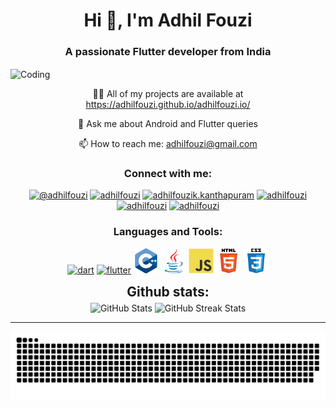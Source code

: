 


<h1 align="center">Hi 👋, I'm Adhil Fouzi</h1>
<h3 align="center">A passionate Flutter developer from India</h3>

<img align="center" alt="Coding" width="1000" src="https://user-images.githubusercontent.com/74038190/241765440-80728820-e06b-4f96-9c9e-9df46f0cc0a5.gif">


<p align="center">👨‍💻 All of my projects are available at <a href="https://adhilfouzi.github.io/adhilfouzi.io/" target="_blank">https://adhilfouzi.github.io/adhilfouzi.io/</a></p>

<p align="center">💬 Ask me about Android and Flutter queries</p>

<p align="center">📫 How to reach me: <a href="mailto:adhilfouzi@gmail.com">adhilfouzi@gmail.com</a></p>

<h3 align="center">Connect with me:</h3>
<p align="center">
  <a href="https://dev.to/@adhilfouzi" target="_blank"><img src="https://raw.githubusercontent.com/rahuldkjain/github-profile-readme-generator/master/src/images/icons/Social/devto.svg" alt="@adhilfouzi" height="30" width="40" /></a>
  <a href="https://linkedin.com/in/adhilfouzi" target="_blank"><img src="https://raw.githubusercontent.com/rahuldkjain/github-profile-readme-generator/master/src/images/icons/Social/linked-in-alt.svg" alt="adhilfouzi" height="30" width="40" /></a>
  <a href="https://fb.com/adhilfouzik.kanthapuram" target="_blank"><img src="https://raw.githubusercontent.com/rahuldkjain/github-profile-readme-generator/master/src/images/icons/Social/facebook.svg" alt="adhilfouzik.kanthapuram" height="30" width="40" /></a>
  <a href="https://www.instagram.com/adhilfouzi" target="_blank"><img src="https://raw.githubusercontent.com/rahuldkjain/github-profile-readme-generator/master/src/images/icons/Social/instagram.svg" alt="adhilfouzi" height="30" width="40" /></a>
  <a href="https://www.youtube.com/c/adhilfouzi" target="_blank"><img src="https://raw.githubusercontent.com/rahuldkjain/github-profile-readme-generator/master/src/images/icons/Social/youtube.svg" alt="adhilfouzi" height="30" width="40" /></a>
  <a href="https://www.leetcode.com/adhilfouzi" target="_blank"><img src="https://raw.githubusercontent.com/rahuldkjain/github-profile-readme-generator/master/src/images/icons/Social/leet-code.svg" alt="adhilfouzi" height="30" width="40" /></a>
</p>

<h3 align="center">Languages and Tools:</h3>
<p align="center">
  <a href="https://dart.dev" target="_blank"><img src="https://www.vectorlogo.zone/logos/dartlang/dartlang-icon.svg" alt="dart" width="40" height="40"/></a>
  <a href="https://flutter.dev" target="_blank"><img src="https://www.vectorlogo.zone/logos/flutterio/flutterio-icon.svg" alt="flutter" width="40" height="40"/></a>
  <a href="https://www.w3schools.com/cpp/" target="_blank"><img src="https://raw.githubusercontent.com/devicons/devicon/master/icons/cplusplus/cplusplus-original.svg" alt="cplusplus" width="40" height="40"/></a>
  <a href="https://www.w3schools.com/java/" target="_blank"><img src="https://raw.githubusercontent.com/devicons/devicon/master/icons/java/java-original.svg" alt="java" width="40" height="40"/></a>
  <a href="https://developer.mozilla.org/en-US/docs/Web/JavaScript" target="_blank"><img src="https://raw.githubusercontent.com/devicons/devicon/master/icons/javascript/javascript-original.svg" alt="javascript" width="40" height="40"/></a>
  <a href="https://www.w3schools.com/html/" target="_blank"><img src="https://raw.githubusercontent.com/devicons/devicon/master/icons/html5/html5-original-wordmark.svg" alt="html5" width="40" height="40"/></a>
  <a href="https://www.w3schools.com/css/" target="_blank"><img src="https://raw.githubusercontent.com/devicons/devicon/master/icons/css3/css3-original-wordmark.svg" alt="css3" width="40" height="40"/></a>
  <!-- Add other tools and languages here -->
</p>



<div align="center">
<h2 align="center" style="margin: 5px 10px;">Github stats:</h2> 

<div align="center">
  <img src="https://github-readme-stats.vercel.app/api?username=adhilfouzi&show_icons=true&theme=tokyonight&hide_border=true&locale=en" alt="GitHub Stats"/>
  <img src="https://github-readme-streak-stats.herokuapp.com/?user=adhilfouzi&theme=material-palenight" alt="GitHub Streak Stats"/>
</div>

----

<p align="center">
  <img  src="https://raw.githubusercontent.com/Elanza-48/Elanza-48/main/resources/img/github-contribution-grid-snake.svg"
    alt="example" />
</p>

